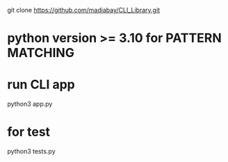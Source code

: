 git clone https://github.com/madiabay/CLI_Library.git
# python version >= 3.10 for PATTERN MATCHING

# run CLI app
python3 app.py

# for test
python3 tests.py
